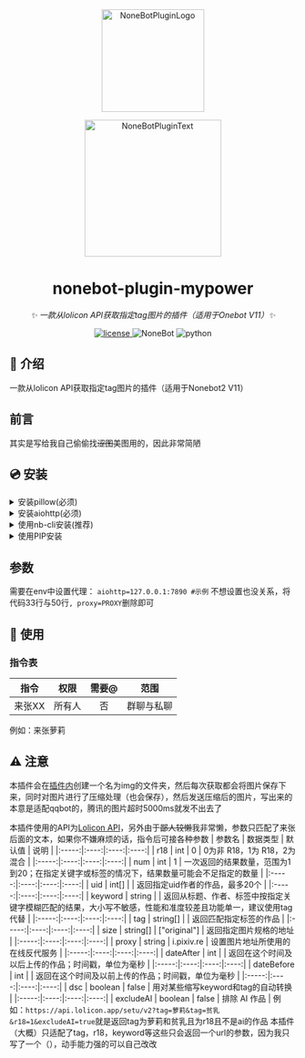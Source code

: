 <div align="center">
  <a href="https://v2.nonebot.dev/store"><img src="https://github.com/A-kirami/nonebot-plugin-template/blob/resources/nbp_logo.png" width="180" height="180" alt="NoneBotPluginLogo"></a>
  <br>
  <p><img src="https://github.com/A-kirami/nonebot-plugin-template/blob/resources/NoneBotPlugin.svg" width="240" alt="NoneBotPluginText"></p>
</div>

<div align="center">

# nonebot-plugin-mypower

_✨ 一款从lolicon API获取指定tag图片的插件（适用于Onebot V11）✨_

<a href="./LICENSE">
    <img src="https://img.shields.io/github/license/tianyisama/nonebot_plugin_easySetu" alt="license">
</a><img src="https://img.shields.io/badge/nonebot-2.0.0rc1+-red.svg" alt="NoneBot">
<img src="https://img.shields.io/badge/python-3.8+-blue.svg" alt="python">

</div>

## 📖 介绍

一款从lolicon API获取指定tag图片的插件（适用于Nonebot2 V11）

## 前言

其实是写给我自己偷偷找~~涩图~~美图用的，因此非常简陋

## 💿 安装

<details>
<summary>安装pillow(必须)</summary>


    pip install pillow
  若采用了虚拟环境，则需要在虚拟环境中执行
</details>

<details>
<summary>安装aiohttp(必须)</summary>


    pip install aiohttp
  若采用了虚拟环境，则需要在虚拟环境中执行
</details>

<details>
以下两种方式任选其一即可
<summary>使用nb-cli安装(推荐)</summary>


    nb plugin install nonebot-plugin-easySetu
    

</details>

<details>
<summary>使用PIP安装</summary>


    pip install nonebot-plugin-easySetu
    
安装完成后，请在你的`bot.py`文件中添加以下代码来导入插件：
 `nonebot.load_plugin("nonebot_plugin_easySetu")`
</details>

## 参数

需要在env中设置代理：
 `aiohttp=127.0.0.1:7890 #示例`
不想设置也没关系，将代码33行与50行`, proxy=PROXY`删除即可

## 🎉 使用
### 指令表
| 指令 | 权限 | 需要@ | 范围 |
|:-----:|:----:|:----:|:----:|
| 来张XX | 所有人 | 否 | 群聊与私聊 |

例如：来张萝莉

## ⚠ 注意

本插件会在<u>插件内</u>创建一个名为img的文件夹，然后每次获取都会将图片保存下来，同时对图片进行了压缩处理（也会保存），然后发送压缩后的图片，写出来的本意是适配qqbot的，腾讯的图片超时5000ms就发不出去了

本插件使用的API为[Lolicon API](https://api.lolicon.app/#/)，另外由于~~鄙人较懒~~我非常懒，参数只匹配了来张后面的文本，如果你不嫌麻烦的话，指令后可接各种参数
| 参数名 | 数据类型 | 默认值 | 说明 |
|:-----:|:----:|:----:|:----:|
| r18 | int | 0 | 0为非 R18，1为 R18，2为混合 |
|:-----:|:----:|:----:|:----:|
| num | int | 1 | 一次返回的结果数量，范围为1到20；在指定关键字或标签的情况下，结果数量可能会不足指定的数量 |
|:-----:|:----:|:----:|:----:|
| uid | int[] |   | 返回指定uid作者的作品，最多20个 |
|:-----:|:----:|:----:|:----:|
| keyword | string |   | 返回从标题、作者、标签中按指定关键字模糊匹配的结果，大小写不敏感，性能和准度较差且功能单一，建议使用tag代替 |
|:-----:|:----:|:----:|:----:|
| tag | string[] |   | 返回匹配指定标签的作品 |
|:-----:|:----:|:----:|:----:|
| size | string[] | ["original"] | 返回指定图片规格的地址 |
|:-----:|:----:|:----:|:----:|
| proxy | string | i.pixiv.re | 	设置图片地址所使用的在线反代服务 |
|:-----:|:----:|:----:|:----:|
| dateAfter | int |   | 返回在这个时间及以后上传的作品；时间戳，单位为毫秒 |
|:-----:|:----:|:----:|:----:|
| dateBefore | int |   | 返回在这个时间及以前上传的作品；时间戳，单位为毫秒 |
|:-----:|:----:|:----:|:----:|
| dsc | boolean | false | 用对某些缩写keyword和tag的自动转换 |
|:-----:|:----:|:----:|:----:|
| excludeAI | boolean | false | 排除 AI 作品 |
例如：`https://api.lolicon.app/setu/v2?tag=萝莉&tag=贫乳&r18=1&excludeAI=true`就是返回tag为萝莉和贫乳且为r18且不是ai的作品
本插件（大概）只适配了tag，r18，keyword等这些只会返回一个url的参数，因为我只写了一个（），动手能力强的可以自己改改